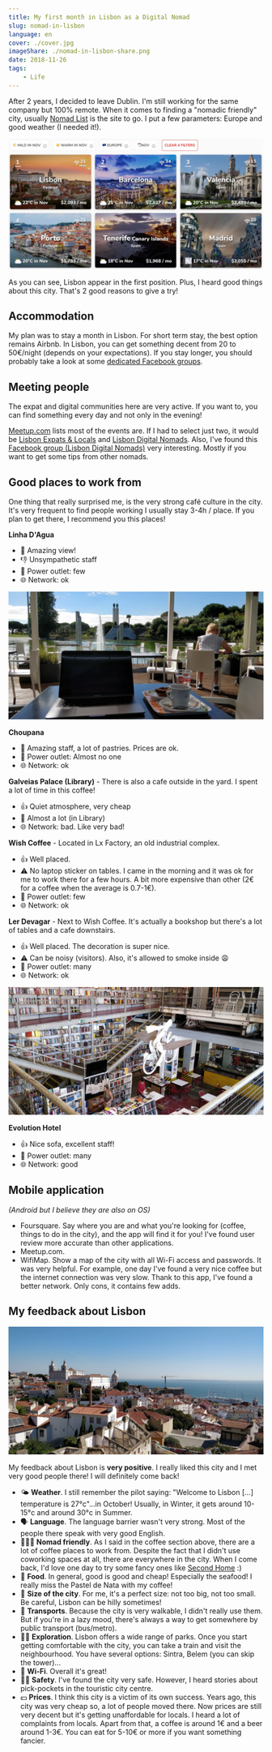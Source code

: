 ```yaml
---
title: My first month in Lisbon as a Digital Nomad
slug: nomad-in-lisbon
language: en
cover: ./cover.jpg
imageShare: ./nomad-in-lisbon-share.png
date: 2018-11-26
tags: 
    - Life
---
```


After 2 years, I decided to leave Dublin. I'm still working for the same company but 100% remote.
When it comes to finding a "nomadic friendly" city, usually [Nomad List](https://nomadlist.com/) is the site to go. I put a few parameters: Europe and good weather (I needed it!).

![Nomad List](./nomadlist.jpg)

As you can see, Lisbon appear in the first position. Plus, I heard good things about this city. That's 2 good reasons to give a try!

## Accommodation

My plan was to stay a month in Lisbon. For short term stay, the best option remains Airbnb. In Lisbon, you can get something decent from 20 to 50€/night (depends on your expectations).
If you stay longer, you should probably take a look at some [dedicated Facebook groups](https://www.facebook.com/groups/1544177542561065/).

## Meeting people

The expat and digital communities here are very active. If you want to, you can find something every day and not only in the evening!

[Meetup.com](https://www.meetup.com/find/events/?allMeetups=true&radius=25&userFreeform=Lisbon%2C+Portugal&mcId=c1032578&change=yes&eventFilter=mysugg) lists most of the events are. If I had to select just two, it would be [Lisbon Expats & Locals](https://www.meetup.com/Lisbon-Expats-Locals/) and [Lisbon Digital Nomads](https://www.meetup.com/Lisbon-Digital-Nomads/).
Also, I've found this [Facebook group (Lisbon Digital Nomads)](https://www.facebook.com/groups/532696873566509/) very interesting. Mostly if you want to get some tips from other nomads.

## Good places to work from

One thing that really surprised me, is the very strong café culture in the city. It's very frequent to find people working
I usually stay 3-4h / place. If you plan to get there, I recommend you this places!

**Linha D'Agua**
* 🤗 Amazing view! 
* 👎 Unsympathetic staff
* 🔌 Power outlet: few
* 🌐 Network: ok

![Linha D'Agua](./linha-d-agua.jpg)

**Choupana**
* 🤗 Amazing staff, a lot of pastries. Prices are ok.
* 🔌 Power outlet: Almost no one
* 🌐 Network: ok

**Galveias Palace (Library)** - There is also a cafe outside in the yard. I spent a lot of time in this coffee!
* 👍 Quiet atmosphere, very cheap
* 🔌 Almost a lot (in Library)
* 🌐 Network: bad. Like very bad!

**Wish Coffee** - Located in Lx Factory, an old industrial complex.
* 👍 Well placed.
* ⚠️ No laptop sticker on tables. I came in the morning and it was ok for me to work there for a few hours. A bit more expensive than other (2€ for a coffee when the average is 0.7-1€). 
* 🔌 Power outlet: few
* 🌐 Network: ok

**Ler Devagar** - Next to Wish Coffee. It's actually a bookshop but there's a lot of tables and a cafe downstairs.
* 👍 Well placed. The decoration is super nice.
* ⚠️ Can be noisy (visitors). Also, it's allowed to smoke inside 😩
* 🔌 Power outlet: many
* 🌐 Network: ok

![Ler Devagar](./ler-devagar.jpg)

**Evolution Hotel**
* 👍 Nice sofa, excellent staff!
* 🔌 Power outlet: many
* 🌐 Network: good

## Mobile application

*(Android but I believe they are also on OS)*

* Foursquare. Say where you are and what you're looking for (coffee, things to do in the city), and the app will find it for you! I've found user review more accurate than other applications.
* Meetup.com.
* WifiMap. Show a map of the city with all Wi-Fi access and passwords. It was very helpful. For example, one day I've found a very nice coffee but the internet connection was very slow. Thank to this app, I've found a better network.
Only cons, it contains few adds.

## My feedback about Lisbon

![city overview](./city.jpg)

My feedback about Lisbon is **very positive**. I really liked this city and I met very good people there! I will definitely come back!


* 🌤 **Weather**. I still remember the pilot saying: "Welcome to Lisbon [...] temperature is 27°c"...in October! Usually, in Winter, it gets around 10-15°c and around 30°c in Summer.
* 🗣 **Language**. The language barrier wasn't very strong. Most of the people there speak with very good English.
* 👨🏼‍💻 **Nomad friendly**. As I said in the coffee section above, there are a lot of coffee places to work from. Despite the fact that I didn't use coworking spaces at all, there are everywhere in the city. When I come back, I'd love one day to try some fancy ones like [Second Home](https://secondhome.io/lisbon) :)
* 🍴 **Food**. In general, good is good and cheap! Especially the seafood! I really miss the Pastel de Nata with my coffee!
* 🌉 **Size of the city**. For me, it's a perfect size: not too big, not too small. Be careful, Lisbon can be hilly sometimes!
* 🚋 **Transports**. Because the city is very walkable, I didn't really use them. But if you're in a lazy mood, there's always a way to get somewhere by public transport (bus/metro).
* 🚶‍♀️ **Exploration**. Lisbon offers a wide range of parks. Once you start getting comfortable with the city, you can take a train and visit the neighbourhood. You have several options: Sintra, Belem (you can skip the tower)...
* 📡 **Wi-Fi**. Overall it's great!
* 👮‍♂️ **Safety**. I've found the city very safe. However, I heard stories about pick-pockets in the touristic city centre.
* 💵 **Prices**. I think this city is a victim of its own success. Years ago, this city was very cheap so, a lot of people moved there. Now prices are still very decent but it's getting unaffordable for locals. I heard a lot of complaints from locals. Apart from that, a coffee is around 1€ and a beer around 1-3€. You can eat for 5-10€ or more if you want something fancier.
